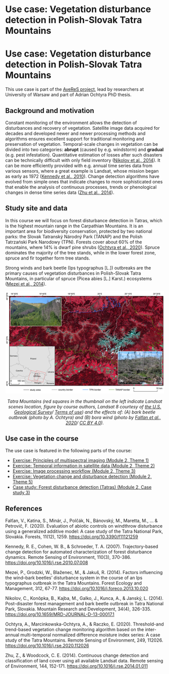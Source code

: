 Use case: Vegetation disturbance detection in Polish-Slovak Tatra Mountains
================

# Use case: Vegetation disturbance detection in Polish-Slovak Tatra Mountains

This use case is part of the [AveReS project](http://geoinformatics.uw.edu.pl/averes/), lead by researchers at University of Warsaw and part of Adrian Ochtyra PhD thesis.

## Background and motivation

Constant monitoring of the environment allows the detection of disturbances and recovery of vegetation. Satellite image data acquired for decades and developed newer and newer processing methods and algorithms ensures excellent support for traditional monitoring and preservation of vegetation. Temporal-scale changes in vegetation can be divided into two categories: **abrupt** (caused by e.g. windstorm) and **gradual** (e.g. pest infestation). Quantitative estimation of losses after such disasters can be technically difficult with only field inventory ([Nikolov et al., 2014](#references)). It can be more efficiently provided with e.g. annual time series data from various sensors, where a great example is Landsat, whose mission began as early as 1972 ([Kennedy et al., 2010](#references)). Change detection algorithms have evolved from simple ones that indicate changes to more sophisticated ones that enable the analysis of continuous processes, trends or phenological changes in dense time series data ([Zhu et al., 2014](#references)).

## Study site and data

In this course we will focus on forest disturbance detection in Tatras, which is the highest mountain range in the Carpathian Mountains. It is an important area for biodiversity conservation, protected by two national parks: the Slovak Tatranský Národný Park (TANAP) and the Polish Tatrzański Park Narodowy (TPN). Forests cover about 60% of the mountains, where 14% is dwarf pine shrubs ([Ochtyra et al., 2020](#references)). Spruce dominates the majority of the tree stands, while in the lower forest zone, spruce and fir together form tree stands.

Strong winds and bark beetle (Ips typographus \[L.\]) outbreaks are the primary causes of vegetation disturbances in Polish-Slovak Tatra Mountains, in particular of spruce (Picea abies \[L.\] Karst.) ecosystems ([Mezei et al., 2014](#references)).

<center>

<img src="media/usecase_tatras.png" title="Tatra Mountains." alt="Tatra Mountains usecase" width="600"/>

<i>Tatra Mountains (red squares in the thumbnail on the left indicate Landsat scenes location, figure by course authors, Landsat 8 courtesy of [the U.S. Geological Survey](https://www.usgs.gov/)/ [Terms of use](https://www.usgs.gov/information-policies-and-instructions/copyrights-and-credits)) and the effects of: (A) bark beetle outbreak (photo by A. Ochtyra) and (B) bora wind (photo by [Falťan et al., 2020](https://doi.org/10.3390/f11121259)/ [CC BY 4.0](https://creativecommons.org/licenses/by/4.0/)).</i>
</center>

## Use case in the course

The use case is featured in the following parts of the course:

- [Exercise: Principles of multispectral imaging (Module 2, Theme 1)](../module2/01_multispectral_principles/01_multispectral_principles_exercise.md)
- [Exercise: Temporal information in satellite data (Module 2, Theme 2)](../module2/02_temporal_information/02_temporal_information_exercise.md)
- [Exercise: Image processing workflow (Module 2, Theme 3)](../module2/03_image_processing/03_image_processing_exercise.md)
- [Exercise: Vegetation change and disturbance detection (Module 2, Theme 5)](../module2/05_vegetation_monitoring/05_vegetation_monitoring_exercise.md)
- [Case study: Forest disturbance detection (Tatras) (Module 2, Case study 3)](../module2/08_cs_disturbance_detection/08_cs_disturbance_detection.md)

## References

Falťan, V., Katina, S., Minár, J., Polčák, N., Bánovský, M., Maretta, M., … & Petrovič, F. (2020). Evaluation of abiotic controls on windthrow disturbance using a generalized additive model: A case study of the Tatra National Park, Slovakia. Forests, 11(12), 1259. <https://doi.org/10.3390/f11121259>

Kennedy, R. E., Cohen, W. B., & Schroeder, T. A. (2007). Trajectory-based change detection for automated characterization of forest disturbance dynamics. Remote Sensing of Environment, 110(3), 370-386. <https://doi.org/10.1016/j.rse.2010.07.008>

Mezei, P., Grodzki, W., Blaženec, M., & Jakuš, R. (2014). Factors influencing the wind–bark beetles’ disturbance system in the course of an Ips typographus outbreak in the Tatra Mountains. Forest Ecology and Management, 312, 67-77. <https://doi.org/10.1016/j.foreco.2013.10.020>

Nikolov, C., Konôpka, B., Kajba, M., Galko, J., Kunca, A., & Janský, L. (2014). Post-disaster forest management and bark beetle outbreak in Tatra National Park, Slovakia. Mountain Research and Development, 34(4), 326-335. <https://doi.org/10.1659/MRD-JOURNAL-D-13-00017.1>

Ochtyra, A., Marcinkowska-Ochtyra, A., & Raczko, E. (2020). Threshold-and trend-based vegetation change monitoring algorithm based on the inter-annual multi-temporal normalized difference moisture index series: A case study of the Tatra Mountains. Remote Sensing of Environment, 249, 112026. <https://doi.org/10.1016/j.rse.2020.112026>

Zhu, Z., & Woodcock, C. E. (2014). Continuous change detection and classification of land cover using all available Landsat data. Remote sensing of Environment, 144, 152-171. <https://doi.org/10.1016/j.rse.2014.01.011>

